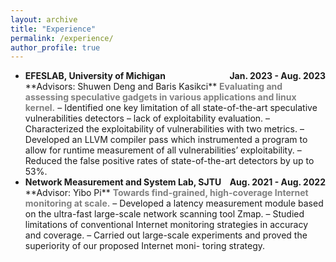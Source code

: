 ```yaml
---
layout: archive
title: "Experience"
permalink: /experience/
author_profile: true
---
```


- <div style="display: flex; justify-content: space-between;"><strong>EFESLAB, University of Michigan</strong><span style="flex-grow: 1;"></span><strong>Jan. 2023 - Aug. 2023</strong></div>
  **Advisors: Shuwen Deng and Baris Kasikci**  
  <span style="color: gray; font-weight: bold;">Evaluating and assessing speculative gadgets in various applications and linux kernel.</span>  
	– Identified one key limitation of all state-of-the-art speculative vulnerabilities detectors – lack of exploitability evaluation.  
	– Characterized the exploitability of vulnerabilities with two metrics.  
	– Developed an LLVM compiler pass which instrumented a program to allow for runtime measurement of all vulnerabilities’ exploitability.  
	– Reduced the false positive rates of state-of-the-art detectors by up to 53%.

- <div style="display: flex; justify-content: space-between;"><strong>Network Measurement and System Lab, SJTU</strong><span style="flex-grow: 1;"></span><strong>Aug. 2021 - Aug. 2022</strong></div>
  **Advisor: Yibo Pi**  
  <span style="color: gray; font-weight: bold;">Towards find-grained, high-coverage Internet monitoring at scale.</span>  
	– Developed a latency measurement module based on the ultra-fast large-scale network scanning tool Zmap.  
	– Studied limitations of conventional Internet monitoring strategies in accuracy and coverage.  
	– Carried out large-scale experiments and proved the superiority of our proposed Internet moni-
	toring strategy.

